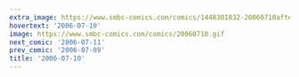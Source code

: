 ```yaml
---
extra_image: https://www.smbc-comics.com/comics/1448301832-20060710after.png
hovertext: '2006-07-10'
image: https://www.smbc-comics.com/comics/20060710.gif
next_comic: '2006-07-11'
prev_comic: '2006-07-09'
title: '2006-07-10'
---
```


